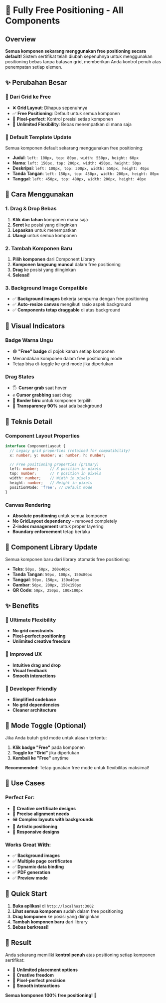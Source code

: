 # 🎯 Fully Free Positioning - All Components

## Overview
**Semua komponen sekarang menggunakan free positioning secara default!** Sistem sertifikat telah diubah sepenuhnya untuk menggunakan positioning bebas tanpa batasan grid, memberikan Anda kontrol penuh atas penempatan setiap elemen.

## ✨ Perubahan Besar

### 🔄 Dari Grid ke Free
- ❌ **Grid Layout**: Dihapus sepenuhnya
- ✅ **Free Positioning**: Default untuk semua komponen
- 🎯 **Pixel-perfect**: Kontrol presisi setiap komponen
- 🚀 **Unlimited Flexibility**: Bebas menempatkan di mana saja

### 🎨 Default Template Update
Semua komponen default sekarang menggunakan free positioning:
- **Judul**: `left: 100px, top: 80px, width: 550px, height: 60px`
- **Nama**: `left: 150px, top: 200px, width: 450px, height: 50px`
- **Deskripsi**: `left: 100px, top: 300px, width: 550px, height: 40px`
- **Tanda Tangan**: `left: 150px, top: 450px, width: 200px, height: 80px`
- **Tanggal**: `left: 450px, top: 480px, width: 200px, height: 40px`

## 🚀 Cara Menggunakan

### 1. Drag & Drop Bebas
1. **Klik dan tahan** komponen mana saja
2. **Seret** ke posisi yang diinginkan
3. **Lepaskan** untuk menempatkan
4. **Ulangi** untuk semua komponen

### 2. Tambah Komponen Baru
1. **Pilih komponen** dari Component Library
2. **Komponen langsung muncul** dalam free positioning
3. **Drag** ke posisi yang diinginkan
4. **Selesai!**

### 3. Background Image Compatible
- ✅ **Background images** bekerja sempurna dengan free positioning
- ✅ **Auto-resize canvas** mengikuti rasio aspek background
- ✅ **Components tetap draggable** di atas background

## 🎯 Visual Indicators

### Badge Warna Ungu
- 🟣 **"Free" badge** di pojok kanan setiap komponen
- Menandakan komponen dalam free positioning mode
- Tetap bisa di-toggle ke grid mode jika diperlukan

### Drag States
- 🖐️ **Cursor grab** saat hover
- ✊ **Cursor grabbing** saat drag
- 🔵 **Border biru** untuk komponen terpilih
- 👻 **Transparency 90%** saat ada background

## 🔧 Teknis Detail

### Component Layout Properties
```typescript
interface ComponentLayout {
  // Legacy grid properties (retained for compatibility)
  x: number; y: number; w: number; h: number;

  // Free positioning properties (primary)
  left: number;     // X position in pixels
  top: number;      // Y position in pixels
  width: number;    // Width in pixels
  height: number;   // Height in pixels
  positionMode: 'free'; // Default mode
}
```

### Canvas Rendering
- **Absolute positioning** untuk semua komponen
- **No GridLayout dependency** - removed completely
- **Z-index management** untuk proper layering
- **Boundary enforcement** tetap berlaku

## 🎨 Component Library Update

Semua komponen baru dari library otomatis free positioning:
- **Teks**: `50px, 50px, 200x40px`
- **Tanda Tangan**: `50px, 100px, 150x80px`
- **Tanggal**: `50px, 150px, 150x40px`
- **Gambar**: `50px, 200px, 150x150px`
- **QR Code**: `50px, 250px, 100x100px`

## ✨ Benefits

### 🎯 Ultimate Flexibility
- **No grid constraints**
- **Pixel-perfect positioning**
- **Unlimited creative freedom**

### 🚀 Improved UX
- **Intuitive drag and drop**
- **Visual feedback**
- **Smooth interactions**

### 🔧 Developer Friendly
- **Simplified codebase**
- **No grid dependencies**
- **Cleaner architecture**

## 🔄 Mode Toggle (Optional)

Jika Anda butuh grid mode untuk alasan tertentu:
1. **Klik badge "Free"** pada komponen
2. **Toggle ke "Grid"** jika diperlukan
3. **Kembali ke "Free"** anytime

**Recommended**: Tetap gunakan free mode untuk flexibilitas maksimal!

## 🎯 Use Cases

### Perfect For:
- 🎨 **Creative certificate designs**
- 📐 **Precise alignment needs**
- 🖼️ **Complex layouts with backgrounds**
- 🎪 **Artistic positioning**
- 📱 **Responsive designs**

### Works Great With:
- ✅ **Background images**
- ✅ **Multiple page certificates**
- ✅ **Dynamic data binding**
- ✅ **PDF generation**
- ✅ **Preview mode**

## 🚀 Quick Start

1. **Buka aplikasi** di `http://localhost:3002`
2. **Lihat semua komponen** sudah dalam free positioning
3. **Drag komponen** ke posisi yang diinginkan
4. **Tambah komponen baru** dari library
5. **Bebas berkreasi!**

## 🎉 Result

Anda sekarang memiliki **kontrol penuh** atas positioning setiap komponen sertifikat:
- 🎯 **Unlimited placement options**
- 🎨 **Creative freedom**
- 📐 **Pixel-perfect precision**
- 🚀 **Smooth interactions**

**Semua komponen 100% free positioning!** 🎉